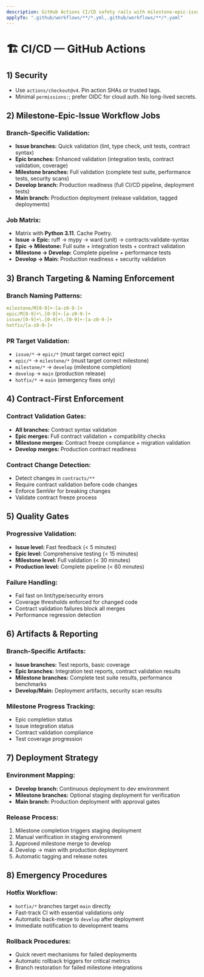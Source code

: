 ```yaml
---
description: GitHub Actions CI/CD safety rails with milestone-epic-issue branching strategy.
applyTo: ".github/workflows/**/*.yml,.github/workflows/**/*.yaml"
---
```

# 🏗️ CI/CD — GitHub Actions

## 1) Security
- Use `actions/checkout@v4`. Pin action SHAs or trusted tags.
- Minimal `permissions:`; prefer OIDC for cloud auth. No long-lived secrets.

## 2) Milestone-Epic-Issue Workflow Jobs
### **Branch-Specific Validation:**
- **Issue branches:** Quick validation (lint, type check, unit tests, contract syntax)
- **Epic branches:** Enhanced validation (integration tests, contract validation, coverage)
- **Milestone branches:** Full validation (complete test suite, performance tests, security scans)
- **Develop branch:** Production readiness (full CI/CD pipeline, deployment tests)
- **Main branch:** Production deployment (release validation, tagged deployments)

### **Job Matrix:**
- Matrix with **Python 3.11**. Cache Poetry.
- **Issue → Epic:** ruff → mypy → ward (unit) → contracts:validate-syntax
- **Epic → Milestone:** Full suite + integration tests + contract validation
- **Milestone → Develop:** Complete pipeline + performance tests
- **Develop → Main:** Production readiness + security validation

## 3) Branch Targeting & Naming Enforcement
### **Branch Naming Patterns:**
```yaml
milestone/M[0-9]+-[a-z0-9-]+
epic/M[0-9]+\.[0-9]+-[a-z0-9-]+
issue/[0-9]+\.[0-9]+\.[0-9]+-[a-z0-9-]+
hotfix/[a-z0-9-]+
```

### **PR Target Validation:**
- `issue/*` → `epic/*` (must target correct epic)
- `epic/*` → `milestone/*` (must target correct milestone)
- `milestone/*` → `develop` (milestone completion)
- `develop` → `main` (production release)
- `hotfix/*` → `main` (emergency fixes only)

## 4) Contract-First Enforcement
### **Contract Validation Gates:**
- **All branches:** Contract syntax validation
- **Epic merges:** Full contract validation + compatibility checks
- **Milestone merges:** Contract freeze compliance + migration validation
- **Develop merges:** Production contract readiness

### **Contract Change Detection:**
- Detect changes in `contracts/**`
- Require contract validation before code changes
- Enforce SemVer for breaking changes
- Validate contract freeze process

## 5) Quality Gates
### **Progressive Validation:**
- **Issue level:** Fast feedback (< 5 minutes)
- **Epic level:** Comprehensive testing (< 15 minutes)
- **Milestone level:** Full validation (< 30 minutes)
- **Production level:** Complete pipeline (< 60 minutes)

### **Failure Handling:**
- Fail fast on lint/type/security errors
- Coverage thresholds enforced for changed code
- Contract validation failures block all merges
- Performance regression detection

## 6) Artifacts & Reporting
### **Branch-Specific Artifacts:**
- **Issue branches:** Test reports, basic coverage
- **Epic branches:** Integration test reports, contract validation results
- **Milestone branches:** Complete test suite results, performance benchmarks
- **Develop/Main:** Deployment artifacts, security scan results

### **Milestone Progress Tracking:**
- Epic completion status
- Issue integration status
- Contract validation compliance
- Test coverage progression

## 7) Deployment Strategy
### **Environment Mapping:**
- **Develop branch:** Continuous deployment to dev environment
- **Milestone branches:** Optional staging deployment for verification
- **Main branch:** Production deployment with approval gates

### **Release Process:**
1. Milestone completion triggers staging deployment
2. Manual verification in staging environment
3. Approved milestone merge to develop
4. Develop → main with production deployment
5. Automatic tagging and release notes

## 8) Emergency Procedures
### **Hotfix Workflow:**
- `hotfix/*` branches target `main` directly
- Fast-track CI with essential validations only
- Automatic back-merge to `develop` after deployment
- Immediate notification to development teams

### **Rollback Procedures:**
- Quick revert mechanisms for failed deployments
- Automatic rollback triggers for critical metrics
- Branch restoration for failed milestone integrations
